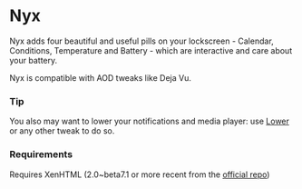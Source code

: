 # Nyx
Nyx adds four beautiful and useful pills on your lockscreen - Calendar, Conditions, Temperature and Battery - which are interactive and care about your battery.


Nyx is compatible with AOD tweaks like Deja Vu.
### Tip
You also may want to lower your notifications and media player: use [Lower](https://repo.packix.com/package/org.s1ris.lower/) or any other tweak to do so.

### Requirements
Requires XenHTML (2.0~beta7.1 or more recent from the [official repo](https://xenpublic.incendo.ws/))

